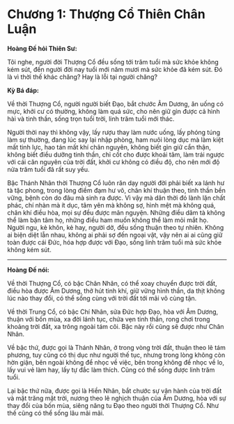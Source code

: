 # Chương 1: Thượng Cổ Thiên Chân Luận

**Hoàng Đế hỏi Thiên Sư:**

Tôi nghe, người đời Thượng Cổ đều sống tới trăm tuổi mà sức khỏe không kém sút,
đến người đời nay tuổi mới năm mươi mà sức khỏe đã kém sút. Đó là vì thời thế
khác chăng? Hay là lỗi tại người chăng?

**Kỳ Bá đáp:**

Về thời Thượng Cổ, người người biết Đạo, bắt chước Âm Dương, ăn uống có mực,
khởi cư có thường, không làm quá sức, cho nên giữ gìn được cả hình hài và tinh
thần, sống trọn tuổi trời, linh trăm tuổi mới thác.

Người thời nay thì không vậy, lấy rượu thay làm nước uống, lấy phóng túng làm sự
thường, đang lúc say lại nhập phòng, ham nuôi lòng dục mà làm kiệt mất tinh lực,
hao tán mất khí chân nguyên, không biết gìn giữ cẩn thận, không biết điều dưỡng
tinh thần, chỉ cốt cho được khoái tâm, làm trái ngược với cái căn nguyên của
trời đất, khởi cư không có điều độ, cho nên mới độ nửa trăm tuổi đã rất suy yếu.

Bậc Thánh Nhân thời Thượng Cổ luôn răn dạy người đời phải biết xa lánh hư tà tặc
phong, trong lòng điềm đạm hư vô, chân khí thuận theo, tinh thần bền vững, bệnh
còn do đâu mà sinh ra được. Vì vậy mà dân thời đó lành lặn chất phác, chí nhàn
mà ít dục, tâm yên mà không sợ, hình mệt mà không quá, chân khí điều hòa, mọi sự
đều được mãn nguyện. Những điều dâm tà không thể làm bận tâm họ, những điều ham
muốn không thể làm mỏi mắt họ. Người ngu, kẻ khôn, kẻ hay, người dở, đều sống
thuận theo tự nhiên. Không ai biện diệt lẫn nhau, không ai phải sợ đến ngoại
vật, vậy nên ai ai cũng giữ toàn được cái Đức, hóa hợp được với Đạo, sống linh
trăm tuổi mà sức khỏe không kém sút.

***

**Hoàng Đế nói:**

Về thời Thượng Cổ, có bậc Chân Nhân, có thể xoay chuyển được trời đất, điều hòa
được Âm Dương, thở hút tinh khí, giữ vững hình thần, da thịt không lúc nào thay
đổi, có thể sống cùng với trời đất tới mãi vô cùng tận.

Về thời Trung Cổ, có bậc Chí Nhân, sửa Đức hợp Đạo, hòa với Âm Dương, thuận với
bốn mùa, xa đời lánh tục, chứa vẹn tinh thần, rong chơi trong khoảng trời đất,
xa trông ngoài tám cõi. Bậc này rồi cũng sẽ được như Chân Nhân.

Về bậc thứ, được gọi là Thánh Nhân, ở trong vòng trời đất, thuận theo lẽ tám
phương, tuy cũng có thị dục như người thế tục, nhưng trong lòng không còn hờn
giận, bên ngoài không để nhọc về việc, bên trong không để nhọc về lo, lấy vui vẻ
làm hay, lấy tự đắc làm thích. Cũng có thể sống được linh trăm tuổi.

Lại bậc thứ nữa, được gọi là Hiền Nhân, bắt chước sự vận hành của trời đất và
mặt trăng mặt trời, nương theo lẽ nghịch thuận của Âm Dương, hòa với sự thay đổi
của bốn mùa, siêng năng tu Đạo theo người thời Thượng Cổ. Như thế cũng có thể
sống lâu mãi mãi.
